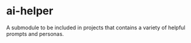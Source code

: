 # ai-helper
A submodule to be included in projects that contains a variety of helpful prompts and personas.
